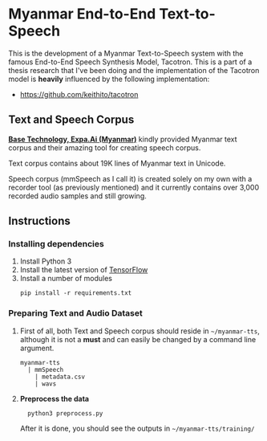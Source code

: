 # Myanmar End-to-End Text-to-Speech

This is the development of a Myanmar Text-to-Speech system with the famous End-to-End Speech Synthesis Model, Tacotron. This is a part of a thesis research that I've been doing and the implementation of the Tacotron model is **heavily** influenced by the following implementation:

* https://github.com/keithito/tacotron

## Text and Speech Corpus

**[Base Technology, Expa.Ai (Myanmar)](https://expa.ai)** kindly provided Myanmar text corpus and their amazing tool for creating speech corpus.

Text corpus contains about 19K lines of Myanmar text in Unicode.

Speech corpus (mmSpeech as I call it) is created solely on my own with a recorder tool (as previously mentioned) and it currently contains over 3,000 recorded audio samples and still growing.

## Instructions

### Installing dependencies

1.  Install Python 3
2.  Install the latest version of [TensorFlow](https://www.tensorflow.org/install/)
3.  Install a number of modules
    ```
    pip install -r requirements.txt
    ```

### Preparing Text and Audio Dataset

1.  First of all, both Text and Speech corpus should reside in `~/myanmar-tts`, although it is not a **must** and can easily be changed by a command line argument.
    ```
    myanmar-tts
      | mmSpeech
        | metadata.csv
        | wavs
    ```

2.  **Preprocess the data**
    ```
      python3 preprocess.py
    ```
    After it is done, you should see the outputs in `~/myanmar-tts/training/`
